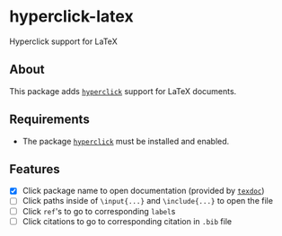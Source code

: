 # hyperclick-latex

Hyperclick support for LaTeX

## About

This package adds [`hyperclick`](https://atom.io/packages/hyperclick) support for LaTeX documents.

## Requirements

- The package [`hyperclick`](https://atom.io/packages/hyperclick) must be installed and enabled.

## Features

- [X] Click package name to open documentation (provided by [`texdoc`](https://www.tug.org/texdoc/))
- [ ] Click paths inside of `\input{...}` and `\include{...}` to open the file
- [ ] Click `ref`'s to go to corresponding `label`s
- [ ] Click citations to go to corresponding citation in `.bib` file
